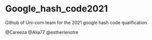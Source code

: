 # Google_hash_code2021
Github of Uni-corn team for the 2021 google hash code qualification

@Careeza
@Alia77
@estherlenotre
